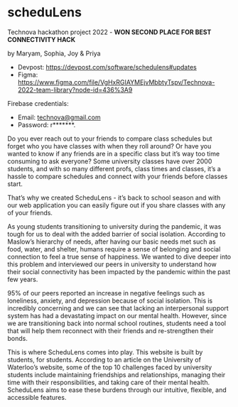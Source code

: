 # scheduLens
Technova hackathon project 2022 - **WON SECOND PLACE FOR BEST CONNECTIVITY HACK**


by Maryam, Sophia, Joy & Priya

- Devpost: https://devpost.com/software/schedulens#updates
- Figma: https://www.figma.com/file/VgHxRGIAYMEjvMbbtyTspv/Technova-2022-team-library?node-id=436%3A9


Firebase credentials:
- Email: technova@gmail.com
- Password: r*******.



Do you ever reach out to your friends to compare class schedules but forget who you have classes with when they roll around? Or have you wanted to know if any friends are in a specific class but it’s way too time consuming to ask everyone? Some university classes have over 2000 students, and with so many different profs, class times and classes, it’s a hassle to compare schedules and connect with your friends before classes start.

That’s why we created ScheduLens - it’s back to school season and with our web application you can easily figure out if you share classes with any of your friends.

As young students transitioning to university during the pandemic, it was tough for us to deal with the added barrier of social isolation. According to Maslow’s hierarchy of needs, after having our basic needs met such as food, water, and shelter, humans require a sense of belonging and social connection to feel a true sense of happiness. We wanted to dive deeper into this problem and interviewed our peers in university to understand how their social connectivity has been impacted by the pandemic within the past few years. 

95% of our peers reported an increase in negative feelings such as loneliness, anxiety, and depression because of social isolation. This is incredibly concerning and we can see that lacking an interpersonal support system has had a devastating impact on our mental health. However, since we are transitioning back into normal school routines, students need a tool that will help them reconnect with their friends and re-strengthen their bonds.

This is where ScheduLens comes into play. This website is built by students, for students. According to an article on the University of Waterloo’s website, some of the top 10 challenges faced by university students include maintaining friendships and relationships, managing their time with their responsibilities, and taking care of their mental health. ScheduLens aims to ease these burdens through our intuitive, flexible, and accessible features. 


